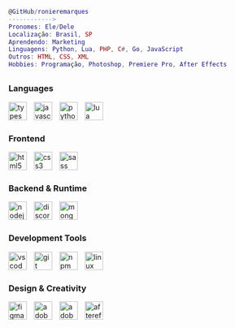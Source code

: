 ```lua
@GitHub/ronieremarques
------------>
Pronomes: Ele/Dele
Localização: Brasil, SP
Aprendendo: Marketing
Linguagens: Python, Lua, PHP, C#, Go, JavaScript
Outros: HTML, CSS, XML
Hobbies: Programação, Photoshop, Premiere Pro, After Effects
```


##

### Languages
<div align="left">
  <img src="https://skillicons.dev/icons?i=ts" height="36" alt="typescript logo"  />
  <img width="6" />
  <img src="https://skillicons.dev/icons?i=js" height="36" alt="javascript logo"  />
  <img width="6" />
  <img src="https://skillicons.dev/icons?i=py" height="36" alt="python logo"  />
  <img width="6" />
  <img src="https://skillicons.dev/icons?i=lua" height="36" alt="lua logo"  />
</div>

### Frontend
<div align="left">
  <img src="https://skillicons.dev/icons?i=html" height="36" alt="html5 logo"  />
  <img width="6" />
  <img src="https://skillicons.dev/icons?i=css" height="36" alt="css3 logo"  />
  <img width="6" />
  <img src="https://skillicons.dev/icons?i=sass" height="36" alt="sass logo"  />
</div>

### Backend & Runtime
<div align="left">
  <img src="https://cdn.jsdelivr.net/gh/devicons/devicon/icons/nodejs/nodejs-original.svg" height="36" alt="nodejs logo"  />
  <img width="6" />
  <img src="https://cdn.jsdelivr.net/gh/devicons/devicon/icons/discordjs/discordjs-original.svg" height="36" alt="discordjs logo"  />
  <img width="6" />
  <img src="https://skillicons.dev/icons?i=mongodb" height="36" alt="mongodb logo"  />
</div>

### Development Tools
<div align="left">
  <img src="https://skillicons.dev/icons?i=vscode" height="36" alt="vscode logo"  />
  <img width="6" />
  <img src="https://skillicons.dev/icons?i=git" height="36" alt="git logo"  />
  <img width="6" />
  <img src="https://cdn.simpleicons.org/npm/CB3837" height="36" alt="npm logo"  />
  <img width="6" />
  <img src="https://skillicons.dev/icons?i=linux" height="36" alt="linux logo"  />
</div>

### Design & Creativity
<div align="left">
  <img src="https://skillicons.dev/icons?i=figma" height="36" alt="figma logo"  />
  <img width="6" />
  <img src="https://skillicons.dev/icons?i=ps" height="36" alt="adobephotoshop logo"  />
  <img width="6" />
  <img src="https://skillicons.dev/icons?i=pr" height="36" alt="adobepremiere logo"  />
  <img width="6" />
  <img src="https://skillicons.dev/icons?i=ae" height="36" alt="aftereffects logo"  />
</div>
